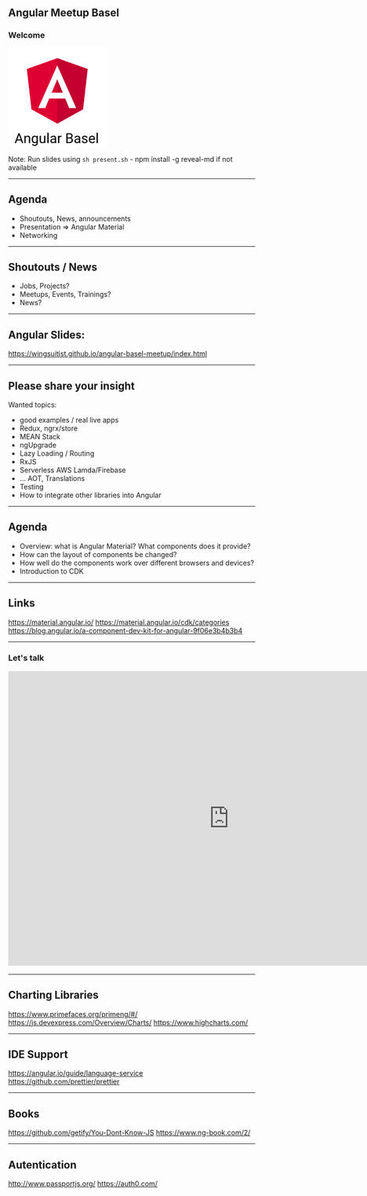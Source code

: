 ## Angular Meetup Basel

### Welcome

<img src="theme/assets/angular2-basel.png" style="height:200px">

Note: Run slides using `sh present.sh` - npm install -g reveal-md if not available

----

## Agenda

*   Shoutouts, News, announcements
*   Presentation => Angular Material
*   Networking


----

## Shoutouts / News

*   Jobs, Projects?
*   Meetups, Events, Trainings?
*   News?


----

## Angular Slides:

<https://wingsuitist.github.io/angular-basel-meetup/index.html>

----

## Please share your insight

Wanted topics:

*   good examples / real live apps
*   Redux, ngrx/store
*   MEAN Stack
*   ngUpgrade
*   Lazy Loading / Routing
*   RxJS
*   Serverless AWS Lamda/Firebase
*   ... AOT, Translations
*   Testing
*   How to integrate other libraries into Angular


---

## Agenda

*   Overview: what is Angular Material? What components does it provide?
*   How can the layout of components be changed?
*   How well do the components work over different browsers and devices?
*   Introduction to CDK

----

## Links
<https://material.angular.io/>
<https://material.angular.io/cdk/categories>
<https://blog.angular.io/a-component-dev-kit-for-angular-9f06e3b4b3b4>

---

### Let's talk

<iframe src="https://giphy.com/embed/26ufbjVtvdCaikoP6" width="900" height="600" frameBorder="0" class="giphy-embed" allowFullScreen></iframe>


----

## Charting Libraries
<https://www.primefaces.org/primeng/#/>
<https://js.devexpress.com/Overview/Charts/>
<https://www.highcharts.com/>

----

## IDE Support
<https://angular.io/guide/language-service>
<https://github.com/prettier/prettier>

----

## Books
<https://github.com/getify/You-Dont-Know-JS>
<https://www.ng-book.com/2/>

----

## Autentication
<http://www.passportjs.org/>
<https://auth0.com/>
